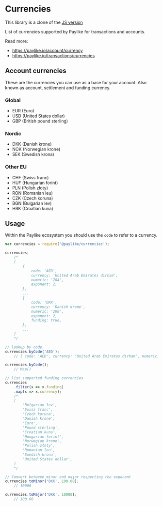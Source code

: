 # Currencies

This library is a clone of the [JS version](https://github.com/paylike/currencies)

List of currencies supported by Paylike for transactions and accounts.

Read more:

- https://paylike.io/account/currency
- https://paylike.io/transactions/currencies

## Account currencies

These are the currencies you can use as a base for your account. Also known as
account, settlement and funding currency.

### Global

- EUR (Euro)
- USD (United States dollar)
- GBP (British pound sterling)

### Nordic

- DKK (Danish krone)
- NOK (Norwegian krone)
- SEK (Swedish krona)

### Other EU

- CHF (Swiss franc)
- HUF (Hungarian forint)
- PLN (Polish złoty)
- RON (Romanian leu)
- CZK (Czech koruna)
- BGN (Bulgarian lev)
- HRK (Croatian kuna)

## Usage

Within the Paylike ecosystem you should use the `code` to refer to a currency.

```js
var currencies = require('@paylike/currencies');

currencies;
	/*
	[
		{
			code: 'AED',
			currency: 'United Arab Emirates dirham',
			numeric: '784',
			exponent: 2,
		},
		...
		{
			code: 'DKK',
			currency: 'Danish krone',
			numeric: '208',
			exponent: 2,
			funding: true,
		},
		...
	]
	*/

// lookup by code
currencies.byCode('AED');
	// { code: 'AED', currency: 'United Arab Emirates dirham', numeric: '784' }

currencies.byCode();
	// Map()

// list supported funding currencies
currencies
	.filter(x => x.funding)
	.map(x => x.currency);
	/*
	[
		'Bulgarian lev',
		'Swiss franc',
		'Czech koruna',
		'Danish krone',
		'Euro',
		'Pound sterling',
		'Croatian kuna',
		'Hungarian forint',
		'Norwegian krone',
		'Polish złoty',
		'Romanian leu',
		'Swedish krona',
		'United States dollar',
	]
	*/

// Convert between minor and major respecting the exponent
currencies.toMinor('DKK', 100.00);
	// 10000

currencies.toMajor('DKK', 10000);
	// 100.00
```
